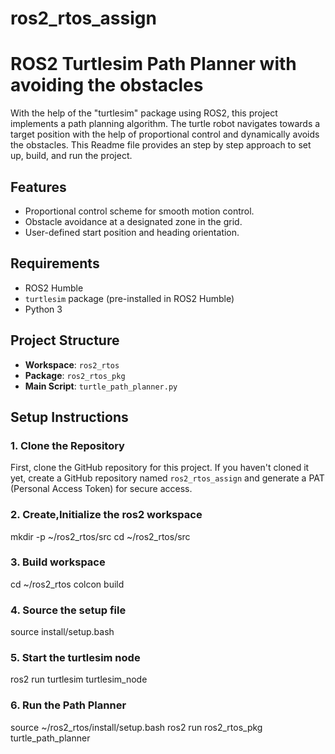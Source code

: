 # ros2_rtos_assign

# ROS2 Turtlesim Path Planner with avoiding the obstacles

With the help of the "turtlesim" package using ROS2, this project implements a path planning algorithm. The turtle robot navigates towards a target position with the help of proportional control and dynamically avoids the obstacles. This Readme file provides an step by step approach to set up, build, and run the project.

## Features
- Proportional control scheme for smooth motion control.
- Obstacle avoidance at a designated zone in the grid.
- User-defined start position and heading orientation.

## Requirements
- ROS2 Humble
- `turtlesim` package (pre-installed in ROS2 Humble)
- Python 3

## Project Structure
- **Workspace**: `ros2_rtos`
- **Package**: `ros2_rtos_pkg`
- **Main Script**: `turtle_path_planner.py`

## Setup Instructions

### 1. Clone the Repository
First, clone the GitHub repository for this project. If you haven't cloned it yet, create a GitHub repository named `ros2_rtos_assign` and generate a PAT (Personal Access Token) for secure access.

### 2. Create,Initialize the ros2 workspace
mkdir -p ~/ros2_rtos/src
cd ~/ros2_rtos/src

### 3. Build workspace
cd ~/ros2_rtos
colcon build

### 4. Source the setup file
source install/setup.bash

### 5. Start the turtlesim node
ros2 run turtlesim turtlesim_node

### 6. Run the Path Planner
source ~/ros2_rtos/install/setup.bash
ros2 run ros2_rtos_pkg turtle_path_planner



